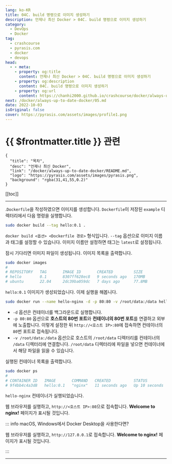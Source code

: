 ```yaml
---
lang: ko-KR
title: 04C. build 명령으로 이미지 생성하기
description: 언제나 최신 Docker > 04C. build 명령으로 이미지 생성하기
category: 
  - DevOps
  - Docker
tag: 
  - crashcourse
  - pyrasis.com
  - docker
  - devops
head:
  - - meta:
    - property: og:title
      content: 언제나 최신 Docker > 04C. build 명령으로 이미지 생성하기
    - property: og:description
      content: 04C. build 명령으로 이미지 생성하기
    - property: og:url
      content: https://chanhi2000.github.io/crashcourse/docker/always-up-to-date-docker/04C.html
next: /docker/always-up-to-date-docker/05.md
date: 2022-10-03
isOriginal: false
cover: https://pyrasis.com/assets/images/profile1.png
---
```


# {{ $frontmatter.title }} 관련

```component VPCard
{
  "title": "목차",
  "desc": "언제나 최신 Docker",
  "link": "/docker/always-up-to-date-docker/README.md",
  "logo": "https://pyrasis.com/assets/images/pyrasis.png",
  "background": "rgba(31,41,55,0.2)"
}
```

[[toc]]

---

<SiteInfo
  name="4장 - 3. build 명령으로 이미지 생성하기"
  desc="언제나 최신 Docker"
  url="https://pyrasis.com/jHLsAlwaysUpToDateDocker/Unit04/03"
  logo="https://pyrasis.com/assets/images/pyrasis.png"
  preview="https://pyrasis.com/assets/images/profile1.png"/>

.<FontIcon icon="fa-brands fa-docker"/>`Dockerfile`을 작성하였으면 이미지를 생성합니다. <FontIcon icon="fa-brands fa-docker"/>`Dockerfile`이 저장된 <FontIcon icon="fas fa-folder-open"/>`example` 디렉터리에서 다음 명령을 실행합니다.

```sh
sudo docker build --tag hello:0.1 .
```

`docker build <옵션> <Dockerfile 경로>` 형식입니다. `--tag` 옵션으로 이미지 이름과 태그를 설정할 수 있습니다. 이미지 이름만 설정하면 태그는 `latest`로 설정됩니다.

잠시 기다리면 이미지 파일이 생성됩니다. 이미지 목록을 출력합니다.

```sh
sudo docker images
# 
# REPOSITORY   TAG       IMAGE ID       CREATED         SIZE
# hello        0.1       8307ff628ec8   9 seconds ago   170MB
# ubuntu       22.04     2dc39ba059dc   7 days ago      77.8MB
```

`hello:0.1` 이미지가 생성되었습니다. 이제 실행을 해봅니다.

```sh
sudo docker run --name hello-nginx -d -p 80:80 -v /root/data:/data hello:0.1
```

- `-d` 옵션은 컨테이너를 백그라운드로 실행합니다.
- `-p 80:80` 옵션으로 **호스트의 80번 포트**와 **컨테이너의 80번 포트**를 연결하고 외부에 노출합니다. 이렇게 설정한 뒤 `http://<호스트 IP>:80`에 접속하면 컨테이너의 `80`번 포트로 접속됩니다.
- `-v /root/data:/data` 옵션으로 호스트의 <FontIcon icon="fas fa-folder-open"/>`/root/data` 디렉터리를 컨테이너의 <FontIcon icon="fas fa-folder-open"/>`/data` 디렉터리에 연결합니다. <FontIcon icon="fas fa-folder-open"/>`/root/data` 디렉터리에 파일을 넣으면 컨테이너에서 해당 파일을 읽을 수 있습니다.

실행된 컨테이너 목록을 출력합니다.

```sh
sudo docker ps
#
# CONTAINER ID   IMAGE       COMMAND   CREATED          STATUS          PORTS                                        NAMES
# 9f4bb4c4a3d8   hello:0.1   "nginx"   11 seconds ago   Up 10 seconds   0.0.0.0:80->80/tcp, :::80->80/tcp, 443/tcp   hello-nginx
```

`hello-nginx` 컨테이너가 실행되었습니다.

웹 브라우저를 실행하고, `http://<호스트 IP>:80`으로 접속합니다. **Welcome to nginx!** 페이지가 표시될 것입니다.

::: info <FontIcon icon="iconfont icon-macos"/>macOS, <FontIcon icon="fa-brands fa-windows"/>Windows에서 Docker Desktop을 사용한다면?

웹 브라우저를 실행하고, `http://127.0.0.1`로 접속합니다. **Welcome to nginx!** 페이지가 표시될 것입니다.

:::

---
